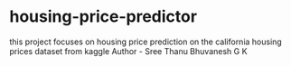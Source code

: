 # housing-price-predictor
this project focuses on housing price prediction on the california housing prices dataset from kaggle 
Author - Sree Thanu Bhuvanesh G K 
